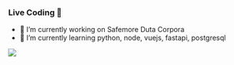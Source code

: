 ### Live Coding 👋


- 🔭 I’m currently working on Safemore Duta Corpora
- 🌱 I’m currently learning python, node, vuejs, fastapi, postgresql

![](https://visitor-badge.laobi.icu/badge?page_id=CharalambosIoannou.CharalambosIoannou)
